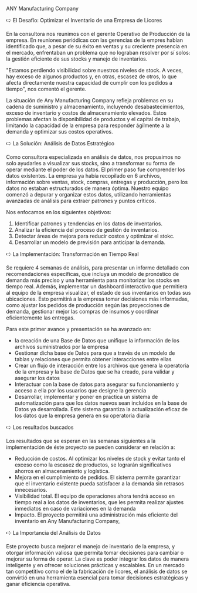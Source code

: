 ANY Manufacturing Company


🢧 El Desafío: Optimizar el Inventario de una Empresa de Licores

En la consultora nos reunimos con el gerente Operativo de Producción  de la empresa. En reuniones periódicas con las gerencias de la empres habían identificado que, a pesar de su éxito en ventas y su creciente presencia en el mercado, enfrentaban un problema que no lograban resolver por sí solos: la gestión eficiente de sus stocks y manejo de inventarios.

"Estamos perdiendo visibilidad sobre nuestros niveles de stock. A veces, hay exceso de algunos productos y, en otras, escasez de otros, lo que afecta directamente nuestra capacidad de cumplir con los pedidos a tiempo", nos comentó el gerente.

La situación de Any Manufacturing Company refleja problemas en su cadena de suministro y almacenamiento, incluyendo desabastecimientos, exceso de inventario y costos de almacenamiento elevados. Estos problemas afectan la disponibilidad de productos y el capital de trabajo, limitando la capacidad de la empresa para responder ágilmente a la demanda y optimizar sus costos operativos.

🢧 La Solución: Análisis de Datos Estratégico

Como consultora especializada en análisis de datos, nos propusimos no solo ayudarles a visualizar sus stocks, sino a transformar su forma de operar mediante el poder de los datos.
El primer paso fue comprender los datos existentes. La empresa ya había recopilado en 6 archivos, información sobre ventas, stock, compras, entregas y producción, pero los datos no estaban estructurados de manera óptima. Nuestro equipo comenzó a depurar y organizar estos datos, utilizando herramientas avanzadas de análisis para extraer patrones y puntos críticos.

Nos enfocamos en los siguientes objetivos:
1. Identificar patrones y tendencias en los datos de inventarios.
2. Analizar la eficiencia del proceso de gestión de inventarios.
3. Detectar áreas de mejora para reducir costos y optimizar el stokc.
4. Desarrollar un modelo de previsión para anticipar la demanda.
       
🢧 La Implementación: Transformación en Tiempo Real

Se requiere 4 semanas de análisis, para presentar un informe detallado con recomendaciones específicas, que incluya un modelo de pronóstico de demanda más preciso y una herramienta para monitorizar los stocks en tiempo real. Además, implementar un dashboard interactivo que permitiera al equipo de la empresa visualizar, el estado de sus inventarios en todas sus ubicaciones.
Esto permitirá a la empresa tomar decisiones más informadas, como ajustar los pedidos de producción según las proyecciones de demanda, gestionar mejor las compras de insumos y coordinar eficientemente las entregas.

Para este primer avance y presentación se ha avanzado en:
* la creación de una Base de Datos que unifique la información de los archivos suministrados por la empresa
* Gestionar dicha base de Datos para que a través de un modelo de tablas y relaciones que permita obtener interacciones entre ellas
* Crear un flujo de interacción entre los archivos que genera la operatoria de la empresa y la base de Datos que se ha creado, para validar y asegurar los datos
* Interactuar con la base de datos para asegurar su funcionamiento y acceso a ella por los usuarios que designe la gerencia
* Desarrollar, implementar y poner en practica un sistema de automatización para que los datos nuevos sean incluidos en la base de Datos ya desarrollada. Este sistema garantiza la actualización eficaz de los datos que la empresa genera en su operatoria diaria  

🢧 Los resultados buscados

Los resultados que se esperan en las semanas siguientes a la implementación de éste proyecto se pueden considerar en relación a:
* Reducción de costos. Al optimizar los niveles de stock y evitar tanto el exceso como la escasez de productos, se lograrán significativos ahorros en almacenamiento y logística.
* Mejora en el cumplimiento de pedidos. El sistema permite garantizar que el inventario existente pueda satisfacer a la demanda sin retrasos innecesarios.
* Visibilidad total. El equipo de operaciones ahora tendrá acceso en tiempo real a los datos de inventarios, que les permita realizar ajustes inmediatos en caso de variaciones en la demanda
* Impacto. El proyecto permitirá una administración más eficiente del inventario en Any Manufacturing Company,

      
🢧 La Importancia del Análisis de Datos

Este proyecto busca mejorar el manejo de inventario de la empresa, y otorgar información valiosa que permita tomar decisiones para cambiar o mejorar su forma de operar. 
La clave es poder integrar los datos de manera inteligente y en ofrecer soluciones prácticas y escalables. En un mercado tan competitivo como el de la fabricación de licores, el análisis de datos se convirtió en una herramienta esencial para tomar decisiones estratégicas y ganar eficiencia operativa.
